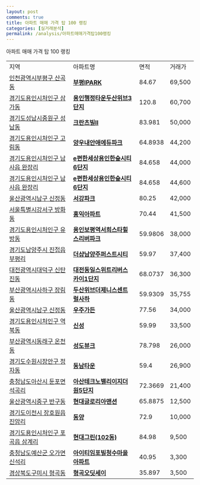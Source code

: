 ```yaml
---
layout: post
comments: true
title: 아파트 매매 가격 탑 100 랭킹
categories: [실거래분석]
permalink: /analysis/아파트매매가격탑100랭킹
---
```


아파트 매매 가격 탑 100 랭킹

<table>
  <tr>
    <td>지역</td>
    <td>아파트명</td>
    <td>면적</td>
    <td>거래가</td>
  </tr>

  <tr>
    <td><a href="/apt/인천광역시부평구산곡동">인천광역시부평구 산곡동</a></td>
    <td style="font-weight: bold;"><a href="/apt/인천광역시부평구산곡동부평IPARK">부평IPARK</a></td>
    <td>84.67</td>
    <td>69,500</td>
  </tr>

  <tr>
    <td><a href="/apt/경기도용인시처인구삼가동">경기도용인시처인구 삼가동</a></td>
    <td style="font-weight: bold;"><a href="/apt/경기도용인시처인구삼가동용인행정타운두산위브3단지">용인행정타운두산위브3단지</a></td>
    <td>120.8</td>
    <td>60,700</td>
  </tr>

  <tr>
    <td><a href="/apt/경기도성남시중원구성남동">경기도성남시중원구 성남동</a></td>
    <td style="font-weight: bold;"><a href="/apt/경기도성남시중원구성남동크란츠빌Ⅱ">크란츠빌Ⅱ</a></td>
    <td>83.981</td>
    <td>50,000</td>
  </tr>

  <tr>
    <td><a href="/apt/경기도용인시처인구고림동">경기도용인시처인구 고림동</a></td>
    <td style="font-weight: bold;"><a href="/apt/경기도용인시처인구고림동양우내안애에듀파크">양우내안애에듀파크</a></td>
    <td>64.8938</td>
    <td>44,200</td>
  </tr>

  <tr>
    <td><a href="/apt/경기도용인시처인구남사읍 완장리">경기도용인시처인구 남사읍 완장리</a></td>
    <td style="font-weight: bold;"><a href="/apt/경기도용인시처인구남사읍 완장리e편한세상용인한숲시티6단지">e편한세상용인한숲시티6단지</a></td>
    <td>84.658</td>
    <td>44,000</td>
  </tr>

  <tr>
    <td><a href="/apt/경기도용인시처인구남사읍 완장리">경기도용인시처인구 남사읍 완장리</a></td>
    <td style="font-weight: bold;"><a href="/apt/경기도용인시처인구남사읍 완장리e편한세상용인한숲시티6단지">e편한세상용인한숲시티6단지</a></td>
    <td>84.658</td>
    <td>44,600</td>
  </tr>

  <tr>
    <td><a href="/apt/울산광역시남구신정동">울산광역시남구 신정동</a></td>
    <td style="font-weight: bold;"><a href="/apt/울산광역시남구신정동서강파크">서강파크</a></td>
    <td>80.25</td>
    <td>42,000</td>
  </tr>

  <tr>
    <td><a href="/apt/서울특별시강서구방화동">서울특별시강서구 방화동</a></td>
    <td style="font-weight: bold;"><a href="/apt/서울특별시강서구방화동홍익아파트">홍익아파트</a></td>
    <td>70.44</td>
    <td>41,500</td>
  </tr>

  <tr>
    <td><a href="/apt/경기도용인시처인구유방동">경기도용인시처인구 유방동</a></td>
    <td style="font-weight: bold;"><a href="/apt/경기도용인시처인구유방동용인보평역서희스타힐스리버파크">용인보평역서희스타힐스리버파크</a></td>
    <td>59.9806</td>
    <td>38,000</td>
  </tr>

  <tr>
    <td><a href="/apt/경기도남양주시진접읍 부평리">경기도남양주시 진접읍 부평리</a></td>
    <td style="font-weight: bold;"><a href="/apt/경기도남양주시진접읍 부평리더샵남양주퍼스트시티">더샵남양주퍼스트시티</a></td>
    <td>59.97</td>
    <td>37,400</td>
  </tr>

  <tr>
    <td><a href="/apt/대전광역시대덕구신탄진동">대전광역시대덕구 신탄진동</a></td>
    <td style="font-weight: bold;"><a href="/apt/대전광역시대덕구신탄진동대전동일스위트리버스카이1단지">대전동일스위트리버스카이1단지</a></td>
    <td>68.0737</td>
    <td>36,300</td>
  </tr>

  <tr>
    <td><a href="/apt/부산광역시사하구장림동">부산광역시사하구 장림동</a></td>
    <td style="font-weight: bold;"><a href="/apt/부산광역시사하구장림동두산위브더제니스센트럴사하">두산위브더제니스센트럴사하</a></td>
    <td>59.9309</td>
    <td>35,755</td>
  </tr>

  <tr>
    <td><a href="/apt/울산광역시남구신정동">울산광역시남구 신정동</a></td>
    <td style="font-weight: bold;"><a href="/apt/울산광역시남구신정동우주가든">우주가든</a></td>
    <td>77.56</td>
    <td>34,000</td>
  </tr>

  <tr>
    <td><a href="/apt/경기도용인시처인구역북동">경기도용인시처인구 역북동</a></td>
    <td style="font-weight: bold;"><a href="/apt/경기도용인시처인구역북동신성">신성</a></td>
    <td>59.99</td>
    <td>33,500</td>
  </tr>

  <tr>
    <td><a href="/apt/부산광역시동래구온천동">부산광역시동래구 온천동</a></td>
    <td style="font-weight: bold;"><a href="/apt/부산광역시동래구온천동성도뷰크">성도뷰크</a></td>
    <td>78.798</td>
    <td>26,000</td>
  </tr>

  <tr>
    <td><a href="/apt/경기도수원시장안구정자동">경기도수원시장안구 정자동</a></td>
    <td style="font-weight: bold;"><a href="/apt/경기도수원시장안구정자동동남타운">동남타운</a></td>
    <td>59.4</td>
    <td>26,900</td>
  </tr>

  <tr>
    <td><a href="/apt/충청남도아산시둔포면 석곡리">충청남도아산시 둔포면 석곡리</a></td>
    <td style="font-weight: bold;"><a href="/apt/충청남도아산시둔포면 석곡리아산테크노밸리이지더원5단지">아산테크노밸리이지더원5단지</a></td>
    <td>72.3669</td>
    <td>21,400</td>
  </tr>

  <tr>
    <td><a href="/apt/울산광역시중구반구동">울산광역시중구 반구동</a></td>
    <td style="font-weight: bold;"><a href="/apt/울산광역시중구반구동현대글로리아맨션">현대글로리아맨션</a></td>
    <td>65.8875</td>
    <td>12,500</td>
  </tr>

  <tr>
    <td><a href="/apt/경기도이천시장호원읍 진암리">경기도이천시 장호원읍 진암리</a></td>
    <td style="font-weight: bold;"><a href="/apt/경기도이천시장호원읍 진암리동양">동양</a></td>
    <td>72.9</td>
    <td>10,000</td>
  </tr>

  <tr>
    <td><a href="/apt/경기도용인시처인구포곡읍 삼계리">경기도용인시처인구 포곡읍 삼계리</a></td>
    <td style="font-weight: bold;"><a href="/apt/경기도용인시처인구포곡읍 삼계리현대그린(102동)">현대그린(102동)</a></td>
    <td>84.98</td>
    <td>9,500</td>
  </tr>

  <tr>
    <td><a href="/apt/충청남도예산군오가면 신석리">충청남도예산군 오가면 신석리</a></td>
    <td style="font-weight: bold;"><a href="/apt/충청남도예산군오가면 신석리아이티임포빌청수마을아파트">아이티임포빌청수마을아파트</a></td>
    <td>40.95</td>
    <td>3,300</td>
  </tr>

  <tr>
    <td><a href="/apt/경상북도구미시형곡동">경상북도구미시 형곡동</a></td>
    <td style="font-weight: bold;"><a href="/apt/경상북도구미시형곡동형곡오딧세이">형곡오딧세이</a></td>
    <td>35.897</td>
    <td>3,500</td>
  </tr>

</table>
